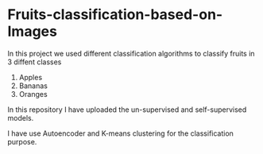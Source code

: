 # Fruits-classification-based-on-Images
In this project we used different classification algorithms to classify fruits in 3 diffent classes
1. Apples
2. Bananas
3. Oranges

In this repository I have uploaded the un-supervised and self-supervised models.

I have use Autoencoder and K-means clustering for the classification purpose.
